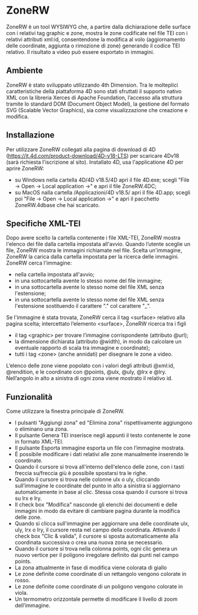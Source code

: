 # ZoneRW
ZoneRW è un tool WYSIWYG che, a partire dalla dichiarazione delle surface con i relativi tag graphic e zone, mostra le zone codificate nel file TEI con i relativi attributi xml:id, consentendone la modifica al volo (aggiornamento delle coordinate, aggiunta o rimozione di zone) generando il codice TEI relativo. Il risultato a video può essere esportato in immagini.

## Ambiente
ZoneRW è stato sviluppato utilizzando 4th Dimension.
Tra le molteplici caratteristiche della piattaforma 4D sono stati sfruttati il supporto nativo XML con la libreria Xerces di Apache Foundation, l’accesso alla struttura tramite lo standard DOM (Document Object Model), la gestione del formato SVG (Scalable Vector Graphics), sia come visualizzazione che creazione e modifica.

## Installazione
Per utilizzare ZoneRW collegati alla pagina di download di 4D (https://it.4d.com/product-download/4D-v18-LTS) per scaricare 4Dv18 (sarà richiesta l'iscrizione al sito).
Installato 4D, usa l'applicatione 4D per aprire ZoneRW:
  - su Windows nella cartella 4D/4D v18.5/4D apri il file 4D.exe; scegli "File -> Open -> Local application ->" e apri il file ZoneRW.4DC;
  - su MacOS nalla cartella /Applicazioni/4D v18.5/ apri il file 4D.app; scegli poi "File -> Open -> Local application ->" e apri il pacchetto ZoneRW.4dbase che hai scaricato.

## Specifiche XML-TEI
Dopo avere scelto la cartella contenente i file XML-TEI, ZoneRW mostra l'elenco dei file dalla cartella impostata all'avvio.
Quando l’utente sceglie un file, ZoneRW mostra le immagini richiamate nel file.
Scelta un'immagine, ZoneRW la carica dalla cartella impostata per la ricerca delle immagini.
ZoneRW cerca l'immagine:
- nella cartella impostata all'avvio;
- in una sottocartella avente lo stesso nome del file immagine;
- in una sottocartella avente lo stesso nome del file XML senza l'estensione;
- in una sottocartella avente lo stesso nome del file XML senza l'estensione sostituendo il carattere "." col carattere "_".

Se l'immagine è stata trovata, ZoneRW cerca il tag \<surface\> relativo alla pagina scelta; intercettato l’elemento \<surface\>, ZoneRW ricerca tra i figli 
- il tag \<graphic\> per trovare l’immagine corrispondente (attributo @url);
- la dimensione dichiarata (attributo @width), in modo da calcolare un eventuale rapporto di scala tra immagine e coordinate);
- tutti i tag \<zone\> (anche annidati) per disegnare le zone a video. 

L’elenco delle zone viene popolato con i valori degli attributi @xml:id, @rendition, e le coordinate con @points, @ulx, @uly, @lrx e @lry.
Nell’angolo in alto a sinistra di ogni zona viene mostrato il relativo id.

## Funzionalità
Come utilizzare la finestra principale di ZoneRW.
- I pulsanti "Aggiungi zona" ed "Elimina zona" rispettivamente aggiungono o eliminano una zona.
- Il pulsante Genera TEI inserisce negli appunti il testo contenente le zone in formato XML-TEI.
- Il pulsante Esporta immagine esporta un file con l’immagine mostrata.
- È possibile modificare i dati relativi alle zone manualmente inserendo le coordinate.
- Quando il cursore si trova all'interno dell'elenco delle zone, con i tasti freccia su/freccia giù è possibile spostarsi tra le righe.
- Quando il cursore si trova nelle colonne ulx o uly, cliccando sull’immagine le coordinate del punto in alto a sinistra si aggiornano automaticamente in base al clic. Stessa cosa quando il cursore si trova su lrx e lry.
- Il check box "Modifica" nasconde gli elenchi dei documenti e delle immagini in modo da evitare di cambiare pagina durante la modifica delle zone.
- Quando si clicca sull'immagine per aggiornare una delle coordinate ulx, uly, lrx o lry, il cursore resta nel campo della coordinata. Attivando il check box "Clic & valida", il cursore si sposta automaticamente alla coordinata successiva o crea una nuova zona se necessario. 
- Quando il cursore si trova nella colonna points, ogni clic genera un nuovo vertice per il poligono irregolare definito dai punti nel campo points.
- La zona attualmente in fase di modifica viene colorata di giallo
- Le zone definite come coordinate di un rettangolo vengono colorate in rosso.
- Le zone definite come coordinate di un poligono vengono colorate in viola.
- Un termometro orizzontale permette di modificare il livello di zoom dell’immagine.
